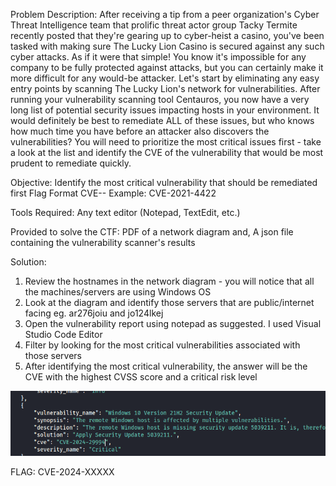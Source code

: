 Problem Description:
After receiving a tip from a peer organization's Cyber Threat Intelligence team that prolific threat actor group Tacky Termite recently posted that they're gearing up to cyber-heist a casino, you've been tasked with making sure The Lucky Lion Casino is secured against any such cyber attacks.
As if it were that simple! You know it's impossible for any company to be fully protected against attacks, but you can certainly make it more difficult for any would-be attacker.
Let's start by eliminating any easy entry points by scanning The Lucky Lion's network for vulnerabilities. After running your vulnerability scanning tool Centauros, you now have a very long list of potential security issues impacting hosts in your environment.
It would definitely be best to remediate ALL of these issues, but who knows how much time you have before an attacker also discovers the vulnerabilities? You will need to prioritize the most critical issues first - take a look at the list and identify the CVE of the vulnerability that would be most prudent to remediate quickly.

Objective:
Identify the most critical vulnerability that should be remediated first
Flag Format CVE-<year>-<number> Example: CVE-2021-4422

Tools Required:
Any text editor (Notepad, TextEdit, etc.)

Provided to solve the CTF:
PDF of a network diagram and,
A json file containing the vulnerability scanner's results

Solution:
1. Review the hostnames in the network diagram - you will notice that all the machines/servers are using Windows OS
2. Look at the diagram and identify those servers that are public/internet facing eg. ar276joiu and jo124lkej
3. Open the vulnerability report using notepad as suggested. I used Visual Studio Code Editor
4. Filter by looking for the most critical vulnerabilities associated with those servers
5. After identifying the most critical vulnerability, the answer will be the CVE with the highest CVSS score and a critical risk level

![image](https://github.com/thinksecurenow/CTF-Writeups/blob/main/WiCyS%202024/Defense/Images/D1%20-%20Secure%20Your%20Perimeter.png)

FLAG: CVE-2024-XXXXX
